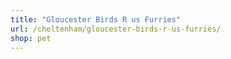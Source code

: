 ```yaml
---
title: "Gloucester Birds R us Furries"
url: /cheltenham/gloucester-birds-r-us-furries/
shop: pet
---
```

